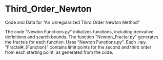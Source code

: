 # Third_Order_Newton
Code and Data for "An Unregularized Third Order Newton Method"


The code "Newton Functions.py" initializes functions, including derivative definitions and search bounds.
The function "Newton_Fractal.py" generates the fractals for each function. Uses "Newton Functions.py".
Each .npy "Fractal#_{Function}" contains limit points for the second and third order from each starting point, as generated from the code.

